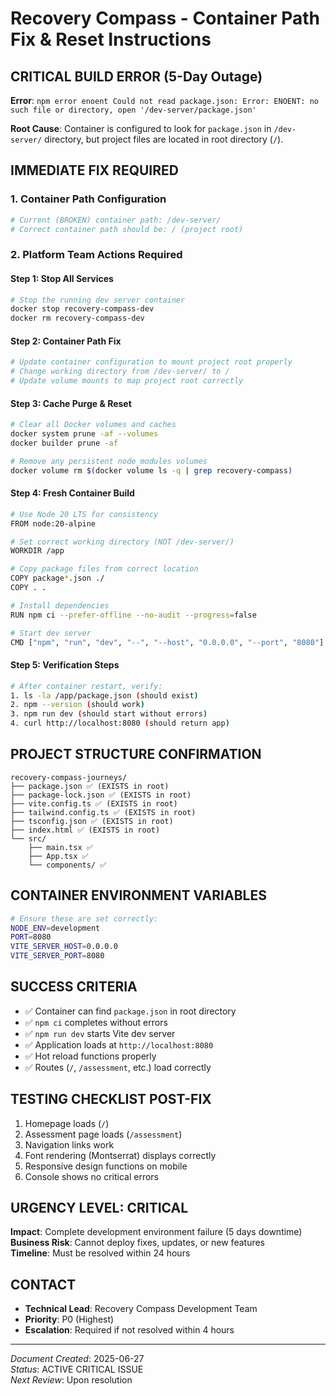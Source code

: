 
# Recovery Compass - Container Path Fix & Reset Instructions

## CRITICAL BUILD ERROR (5-Day Outage)

**Error**: `npm error enoent Could not read package.json: Error: ENOENT: no such file or directory, open '/dev-server/package.json'`

**Root Cause**: Container is configured to look for `package.json` in `/dev-server/` directory, but project files are located in root directory (`/`).

## IMMEDIATE FIX REQUIRED

### 1. Container Path Configuration
```bash
# Current (BROKEN) container path: /dev-server/
# Correct container path should be: / (project root)
```

### 2. Platform Team Actions Required

#### Step 1: Stop All Services
```bash
# Stop the running dev server container
docker stop recovery-compass-dev
docker rm recovery-compass-dev
```

#### Step 2: Container Path Fix
```bash
# Update container configuration to mount project root properly
# Change working directory from /dev-server/ to /
# Update volume mounts to map project root correctly
```

#### Step 3: Cache Purge & Reset
```bash
# Clear all Docker volumes and caches
docker system prune -af --volumes
docker builder prune -af

# Remove any persistent node_modules volumes
docker volume rm $(docker volume ls -q | grep recovery-compass)
```

#### Step 4: Fresh Container Build
```bash
# Use Node 20 LTS for consistency
FROM node:20-alpine

# Set correct working directory (NOT /dev-server/)
WORKDIR /app

# Copy package files from correct location
COPY package*.json ./
COPY . .

# Install dependencies
RUN npm ci --prefer-offline --no-audit --progress=false

# Start dev server
CMD ["npm", "run", "dev", "--", "--host", "0.0.0.0", "--port", "8080"]
```

#### Step 5: Verification Steps
```bash
# After container restart, verify:
1. ls -la /app/package.json (should exist)
2. npm --version (should work)
3. npm run dev (should start without errors)
4. curl http://localhost:8080 (should return app)
```

## PROJECT STRUCTURE CONFIRMATION
```
recovery-compass-journeys/
├── package.json ✅ (EXISTS in root)
├── package-lock.json ✅ (EXISTS in root)  
├── vite.config.ts ✅ (EXISTS in root)
├── tailwind.config.ts ✅ (EXISTS in root)
├── tsconfig.json ✅ (EXISTS in root)
├── index.html ✅ (EXISTS in root)
└── src/
    ├── main.tsx ✅
    ├── App.tsx ✅
    └── components/ ✅
```

## CONTAINER ENVIRONMENT VARIABLES
```bash
# Ensure these are set correctly:
NODE_ENV=development
PORT=8080
VITE_SERVER_HOST=0.0.0.0
VITE_SERVER_PORT=8080
```

## SUCCESS CRITERIA
- ✅ Container can find `package.json` in root directory
- ✅ `npm ci` completes without errors  
- ✅ `npm run dev` starts Vite dev server
- ✅ Application loads at `http://localhost:8080`
- ✅ Hot reload functions properly
- ✅ Routes (`/`, `/assessment`, etc.) load correctly

## TESTING CHECKLIST POST-FIX
1. Homepage loads (`/`)
2. Assessment page loads (`/assessment`) 
3. Navigation links work
4. Font rendering (Montserrat) displays correctly
5. Responsive design functions on mobile
6. Console shows no critical errors

## URGENCY LEVEL: CRITICAL
**Impact**: Complete development environment failure (5 days downtime)  
**Business Risk**: Cannot deploy fixes, updates, or new features  
**Timeline**: Must be resolved within 24 hours

## CONTACT
- **Technical Lead**: Recovery Compass Development Team
- **Priority**: P0 (Highest)
- **Escalation**: Required if not resolved within 4 hours

---
*Document Created*: 2025-06-27  
*Status*: ACTIVE CRITICAL ISSUE  
*Next Review*: Upon resolution
